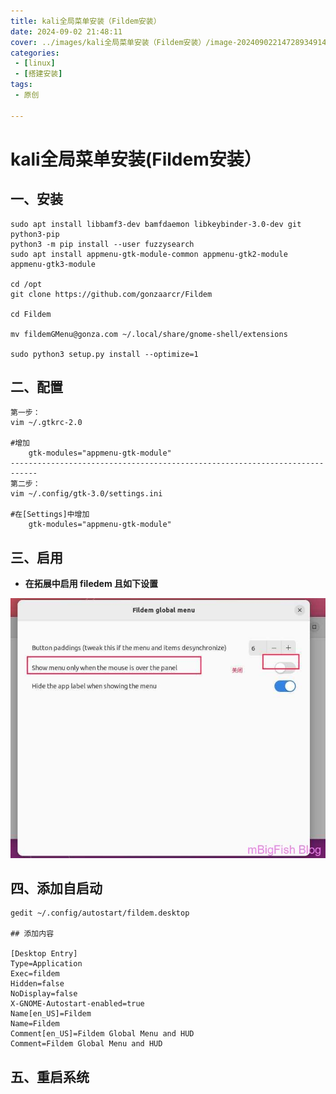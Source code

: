 ```yaml
---
title: kali全局菜单安装（Fildem安装）
date: 2024-09-02 21:48:11
cover: ../images/kali全局菜单安装（Fildem安装）/image-20240902214728934914-20241101104039242.jpg
categories:
 - [linux]
 - [搭建安装]
tags: 
 - 原创

---
```


# kali全局菜单安装(Fildem安装）

## 一、安装

```
sudo apt install libbamf3-dev bamfdaemon libkeybinder-3.0-dev git python3-pip
python3 -m pip install --user fuzzysearch
sudo apt install appmenu-gtk-module-common appmenu-gtk2-module appmenu-gtk3-module

cd /opt
git clone https://github.com/gonzaarcr/Fildem

cd Fildem

mv fildemGMenu@gonza.com ~/.local/share/gnome-shell/extensions

sudo python3 setup.py install --optimize=1
```

## 二、配置

```
第一步：
vim ~/.gtkrc-2.0

#增加
    gtk-modules="appmenu-gtk-module"
----------------------------------------------------------------------------
第二步：
vim ~/.config/gtk-3.0/settings.ini

#在[Settings]中增加
    gtk-modules="appmenu-gtk-module"
```

## 三、启用

* **在拓展中启用 filedem 且如下设置**

![img](../images/kali全局菜单安装（Fildem安装）/image-20240902214728934914-20241101104039242.jpg)

## 四、添加自启动

```
gedit ~/.config/autostart/fildem.desktop

## 添加内容

[Desktop Entry]
Type=Application
Exec=fildem
Hidden=false
NoDisplay=false
X-GNOME-Autostart-enabled=true
Name[en_US]=Fildem
Name=Fildem
Comment[en_US]=Fildem Global Menu and HUD
Comment=Fildem Global Menu and HUD
```

## 五、重启系统
